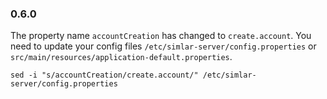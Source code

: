 ### 0.6.0
The property name ```accountCreation``` has changed to ```create.account```. You need to update your config files ```/etc/simlar-server/config.properties``` or ```src/main/resources/application-default.properties```.
```
sed -i "s/accountCreation/create.account/" /etc/simlar-server/config.properties
```
